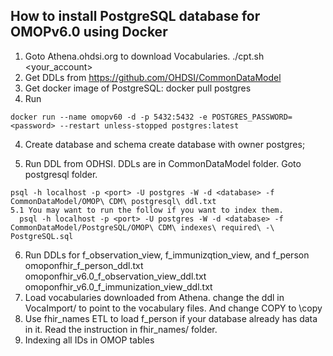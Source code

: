 ## How to install PostgreSQL database for OMOPv6.0 using Docker
1. Goto Athena.ohdsi.org to download Vocabularies.
	./cpt.sh <your_account> <password>
1. Get DDLs from https://github.com/OHDSI/CommonDataModel
2. Get docker image of PostgreSQL: docker pull postgres
3. Run 
```
docker run --name omopv60 -d -p 5432:5432 -e POSTGRES_PASSWORD=<password> --restart unless-stopped postgres:latest
```
4. Create database and schema
create database <databasename> with owner postgres;

5. Run DDL from ODHSI. DDLs are in CommonDataModel folder. Goto postgresql folder.
```
psql -h localhost -p <port> -U postgres -W -d <database> -f CommonDataModel/OMOP\ CDM\ postgresql\ ddl.txt
5.1 You may want to run the follow if you want to index them.
  psql -h localhost -p <port> -U postgres -W -d <database> -f CommonDataModel/PostgreSQL/OMOP\ CDM\ indexes\ required\ -\ PostgreSQL.sql
```
6. Run DDLs for f_observation_view, f_immunizqtion_view, and f_person
  omoponfhir_f_person_ddl.txt
  omoponfhir_v6.0_f_observation_view_ddl.txt
  omoponfhir_v6.0_f_immunization_view_ddl.txt
7. Load vocabularies downloaded from Athena.
change the ddl in VocaImport/ to point to the vocabulary files. And change COPY to \copy
9. Use fhir_names ETL to load f_person if your database already has data in it. Read the instruction in fhir_names/ folder.
10. Indexing all IDs in OMOP tables



